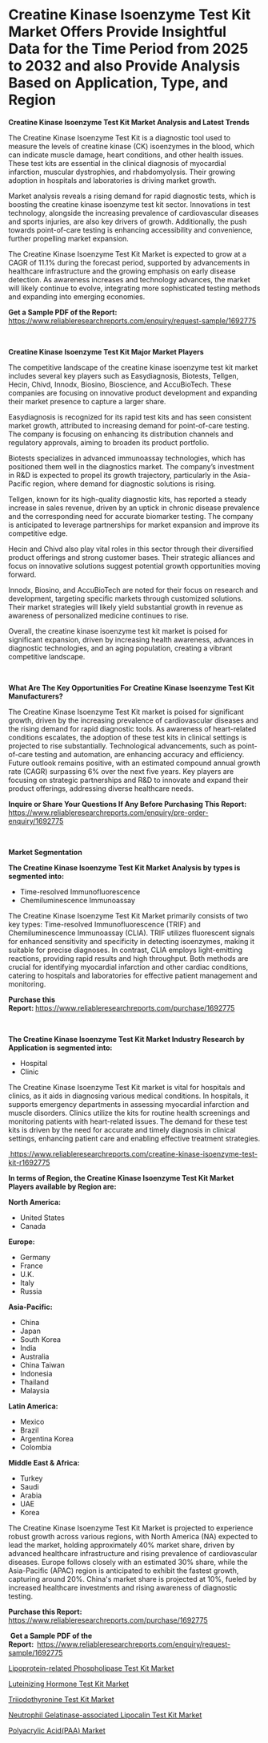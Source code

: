 <p><h1>Creatine Kinase Isoenzyme Test Kit Market Offers Provide Insightful Data for the Time Period from 2025 to 2032 and also Provide Analysis Based on Application, Type, and Region</h1></p><p><strong>Creatine Kinase Isoenzyme Test Kit Market Analysis and Latest Trends</strong></p>
<p><p>The Creatine Kinase Isoenzyme Test Kit is a diagnostic tool used to measure the levels of creatine kinase (CK) isoenzymes in the blood, which can indicate muscle damage, heart conditions, and other health issues. These test kits are essential in the clinical diagnosis of myocardial infarction, muscular dystrophies, and rhabdomyolysis. Their growing adoption in hospitals and laboratories is driving market growth.</p><p>Market analysis reveals a rising demand for rapid diagnostic tests, which is boosting the creatine kinase isoenzyme test kit sector. Innovations in test technology, alongside the increasing prevalence of cardiovascular diseases and sports injuries, are also key drivers of growth. Additionally, the push towards point-of-care testing is enhancing accessibility and convenience, further propelling market expansion.</p><p>The Creatine Kinase Isoenzyme Test Kit Market is expected to grow at a CAGR of 11.1% during the forecast period, supported by advancements in healthcare infrastructure and the growing emphasis on early disease detection. As awareness increases and technology advances, the market will likely continue to evolve, integrating more sophisticated testing methods and expanding into emerging economies.</p></p>
<p><strong>Get a Sample PDF of the Report:&nbsp;</strong> <a href="https://www.reliableresearchreports.com/enquiry/request-sample/1692775?utm_campaign=7&utm_medium=2&utm_source=Github&utm_content=ia&utm_term=08012025&utm_id=creatine-kinase-isoenzyme-test-kit">https://www.reliableresearchreports.com/enquiry/request-sample/1692775</a></p>
<p>&nbsp;</p>
<p><strong>Creatine Kinase Isoenzyme Test Kit Major Market Players</strong></p>
<p><p>The competitive landscape of the creatine kinase isoenzyme test kit market includes several key players such as Easydiagnosis, Biotests, Tellgen, Hecin, Chivd, Innodx, Biosino, Bioscience, and AccuBioTech. These companies are focusing on innovative product development and expanding their market presence to capture a larger share.</p><p>Easydiagnosis is recognized for its rapid test kits and has seen consistent market growth, attributed to increasing demand for point-of-care testing. The company is focusing on enhancing its distribution channels and regulatory approvals, aiming to broaden its product portfolio.</p><p>Biotests specializes in advanced immunoassay technologies, which has positioned them well in the diagnostics market. The company’s investment in R&D is expected to propel its growth trajectory, particularly in the Asia-Pacific region, where demand for diagnostic solutions is rising.</p><p>Tellgen, known for its high-quality diagnostic kits, has reported a steady increase in sales revenue, driven by an uptick in chronic disease prevalence and the corresponding need for accurate biomarker testing. The company is anticipated to leverage partnerships for market expansion and improve its competitive edge.</p><p>Hecin and Chivd also play vital roles in this sector through their diversified product offerings and strong customer bases. Their strategic alliances and focus on innovative solutions suggest potential growth opportunities moving forward.</p><p>Innodx, Biosino, and AccuBioTech are noted for their focus on research and development, targeting specific markets through customized solutions. Their market strategies will likely yield substantial growth in revenue as awareness of personalized medicine continues to rise.</p><p>Overall, the creatine kinase isoenzyme test kit market is poised for significant expansion, driven by increasing health awareness, advances in diagnostic technologies, and an aging population, creating a vibrant competitive landscape.</p></p>
<p>&nbsp;</p>
<p><strong>What Are The Key Opportunities For Creatine Kinase Isoenzyme Test Kit Manufacturers?</strong></p>
<p><p>The Creatine Kinase Isoenzyme Test Kit market is poised for significant growth, driven by the increasing prevalence of cardiovascular diseases and the rising demand for rapid diagnostic tools. As awareness of heart-related conditions escalates, the adoption of these test kits in clinical settings is projected to rise substantially. Technological advancements, such as point-of-care testing and automation, are enhancing accuracy and efficiency. Future outlook remains positive, with an estimated compound annual growth rate (CAGR) surpassing 6% over the next five years. Key players are focusing on strategic partnerships and R&D to innovate and expand their product offerings, addressing diverse healthcare needs.</p></p>
<p><strong>Inquire or Share Your Questions If Any Before Purchasing This Report:</strong> <a href="https://www.reliableresearchreports.com/enquiry/pre-order-enquiry/1692775?utm_campaign=7&utm_medium=2&utm_source=Github&utm_content=ia&utm_term=08012025&utm_id=creatine-kinase-isoenzyme-test-kit">https://www.reliableresearchreports.com/enquiry/pre-order-enquiry/1692775</a></p>
<p>&nbsp;</p>
<p><strong>Market Segmentation</strong></p>
<p><strong>The Creatine Kinase Isoenzyme Test Kit Market Analysis by types is segmented into:</strong></p>
<p><ul><li>Time-resolved Immunofluorescence</li><li>Chemiluminescence Immunoassay</li></ul></p>
<p><p>The Creatine Kinase Isoenzyme Test Kit Market primarily consists of two key types: Time-resolved Immunofluorescence (TRIF) and Chemiluminescence Immunoassay (CLIA). TRIF utilizes fluorescent signals for enhanced sensitivity and specificity in detecting isoenzymes, making it suitable for precise diagnoses. In contrast, CLIA employs light-emitting reactions, providing rapid results and high throughput. Both methods are crucial for identifying myocardial infarction and other cardiac conditions, catering to hospitals and laboratories for effective patient management and monitoring.</p></p>
<p><strong>Purchase this Report:&nbsp;</strong><a href="https://www.reliableresearchreports.com/purchase/1692775?utm_campaign=7&utm_medium=2&utm_source=Github&utm_content=ia&utm_term=08012025&utm_id=creatine-kinase-isoenzyme-test-kit">https://www.reliableresearchreports.com/purchase/1692775</a></p>
<p>&nbsp;</p>
<p><strong>The Creatine Kinase Isoenzyme Test Kit Market Industry Research by Application is segmented into:</strong></p>
<p><ul><li>Hospital</li><li>Clinic</li></ul></p>
<p><p>The Creatine Kinase Isoenzyme Test Kit market is vital for hospitals and clinics, as it aids in diagnosing various medical conditions. In hospitals, it supports emergency departments in assessing myocardial infarction and muscle disorders. Clinics utilize the kits for routine health screenings and monitoring patients with heart-related issues. The demand for these test kits is driven by the need for accurate and timely diagnosis in clinical settings, enhancing patient care and enabling effective treatment strategies.</p></p>
<p><a href="https://www.reliableresearchreports.com/creatine-kinase-isoenzyme-test-kit-r1692775?utm_campaign=7&utm_medium=2&utm_source=Github&utm_content=ia&utm_term=08012025&utm_id=creatine-kinase-isoenzyme-test-kit">&nbsp;https://www.reliableresearchreports.com/creatine-kinase-isoenzyme-test-kit-r1692775</a></p>
<p><strong>In terms of Region, the Creatine Kinase Isoenzyme Test Kit Market Players available by Region are:</strong></p>
<p>
    <p> <strong> North America: </strong>
        <ul>
            <li>United States</li>
            <li>Canada</li>
        </ul>
        </p> 
    <p> <strong> Europe: </strong>
        <ul>
            <li>Germany</li>
            <li>France</li>
            <li>U.K.</li>
            <li>Italy</li>
            <li>Russia</li>
        </ul>
        </p> 
    <p> <strong> Asia-Pacific: </strong>
        <ul>
            <li>China</li>
            <li>Japan</li>
            <li>South Korea</li>
            <li>India</li>
            <li>Australia</li>
            <li>China Taiwan</li>
            <li>Indonesia</li>
            <li>Thailand</li>
            <li>Malaysia</li>
        </ul>
        </p> 
    <p> <strong> Latin America: </strong>
        <ul>
            <li>Mexico</li>
            <li>Brazil</li>
            <li>Argentina Korea</li>
            <li>Colombia</li>
        </ul>
        </p> 
    <p> <strong> Middle East & Africa: </strong>
        <ul>
            <li>Turkey</li>
            <li>Saudi</li>
            <li>Arabia</li>
            <li>UAE</li>
            <li>Korea</li>
        </ul>
    </p>
    </p>
<p><p>The Creatine Kinase Isoenzyme Test Kit Market is projected to experience robust growth across various regions, with North America (NA) expected to lead the market, holding approximately 40% market share, driven by advanced healthcare infrastructure and rising prevalence of cardiovascular diseases. Europe follows closely with an estimated 30% share, while the Asia-Pacific (APAC) region is anticipated to exhibit the fastest growth, capturing around 20%. China's market share is projected at 10%, fueled by increased healthcare investments and rising awareness of diagnostic testing.</p></p>
<p><strong>Purchase this Report: </strong><a href="https://www.reliableresearchreports.com/purchase/1692775?utm_campaign=7&utm_medium=2&utm_source=Github&utm_content=ia&utm_term=08012025&utm_id=creatine-kinase-isoenzyme-test-kit">https://www.reliableresearchreports.com/purchase/1692775</a></p>
<p>&nbsp;<strong>Get a Sample PDF of the Report:&nbsp;&nbsp;</strong><a href="https://www.reliableresearchreports.com/enquiry/request-sample/1692775?utm_campaign=7&utm_medium=2&utm_source=Github&utm_content=ia&utm_term=08012025&utm_id=creatine-kinase-isoenzyme-test-kit">https://www.reliableresearchreports.com/enquiry/request-sample/1692775</a></p>
<p><strong></strong></p>
<p><p><a href="https://github.com/sherikacas30/Market-Research-Report-List-1/blob/main/lipoprotein-related-phospholipase-test-kit-market.md?utm_campaign=7&utm_medium=2&utm_source=Github&utm_content=ia&utm_term=08012025&utm_id=creatine-kinase-isoenzyme-test-kit">Lipoprotein-related Phospholipase Test Kit Market</a></p><p><a href="https://github.com/oliveroste6/Market-Research-Report-List-1/blob/main/luteinizing-hormone-test-kit-market.md?utm_campaign=7&utm_medium=2&utm_source=Github&utm_content=ia&utm_term=08012025&utm_id=creatine-kinase-isoenzyme-test-kit">Luteinizing Hormone Test Kit Market</a></p><p><a href="https://github.com/FahadAhmed223/Market-Research-Report-List-1/blob/main/triiodothyronine-test-kit-market.md?utm_campaign=7&utm_medium=2&utm_source=Github&utm_content=ia&utm_term=08012025&utm_id=creatine-kinase-isoenzyme-test-kit">Triiodothyronine Test Kit Market</a></p><p><a href="https://github.com/NargisHussain432/Market-Research-Report-List-1/blob/main/neutrophil-gelatinase-associated-lipocalin-test-kit-market.md?utm_campaign=7&utm_medium=2&utm_source=Github&utm_content=ia&utm_term=08012025&utm_id=creatine-kinase-isoenzyme-test-kit">Neutrophil Gelatinase-associated Lipocalin Test Kit Market</a></p><p><a href="https://github.com/angelajermaine/Market-Research-Report-List-5/blob/main/polyacrylic-acidpaa-market.md?utm_campaign=7&utm_medium=2&utm_source=Github&utm_content=ia&utm_term=08012025&utm_id=creatine-kinase-isoenzyme-test-kit">Polyacrylic Acid(PAA) Market</a></p></p>